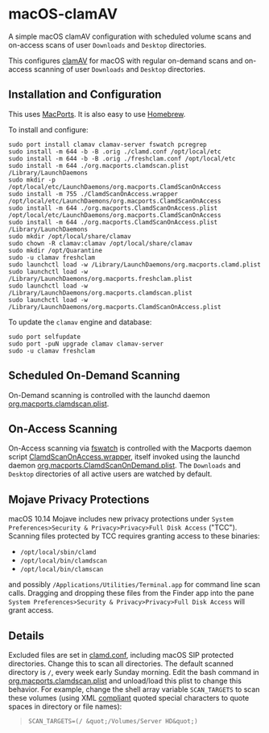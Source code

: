 # macOS-clamAV

A simple macOS clamAV configuration with scheduled volume scans and on-access scans of user `Downloads` and `Desktop` directories.

This configures [clamAV](http://www.clamav.net) for macOS with regular on-demand scans and on-access scanning of user `Downloads` and `Desktop` directories.

## Installation and Configuration

This uses [MacPorts](https://www.macports.org). It is also easy to use [Homebrew](https://brew.sh).

To install and configure:

```
sudo port install clamav clamav-server fswatch pcregrep
sudo install -m 644 -b -B .orig ./clamd.conf /opt/local/etc
sudo install -m 644 -b -B .orig ./freshclam.conf /opt/local/etc
sudo install -m 644 ./org.macports.clamdscan.plist /Library/LaunchDaemons
sudo mkdir -p /opt/local/etc/LaunchDaemons/org.macports.ClamdScanOnAccess
sudo install -m 755 ./ClamdScanOnAccess.wrapper /opt/local/etc/LaunchDaemons/org.macports.ClamdScanOnAccess
sudo install -m 644 ./org.macports.ClamdScanOnAccess.plist /opt/local/etc/LaunchDaemons/org.macports.ClamdScanOnAccess
sudo install -m 644 ./org.macports.ClamdScanOnAccess.plist /Library/LaunchDaemons
sudo mkdir /opt/local/share/clamav
sudo chown -R clamav:clamav /opt/local/share/clamav
sudo mkdir /opt/Quarantine
sudo -u clamav freshclam
sudo launchctl load -w /Library/LaunchDaemons/org.macports.clamd.plist
sudo launchctl load -w /Library/LaunchDaemons/org.macports.freshclam.plist
sudo launchctl load -w /Library/LaunchDaemons/org.macports.clamdscan.plist
sudo launchctl load -w /Library/LaunchDaemons/org.macports.ClamdScanOnAccess.plist
```

To update the `clamav` engine and database:

```
sudo port selfupdate
sudo port -puN upgrade clamav clamav-server
sudo -u clamav freshclam
```

## Scheduled On-Demand Scanning

On-Demand scanning is controlled with the launchd daemon [org.macports.clamdscan.plist](./org.macports.clamdscan.plist).

## On-Access Scanning

On-Access scanning via [fswatch](https://github.com/emcrisostomo/fswatch) is controlled with the Macports daemon script 
[ClamdScanOnAccess.wrapper](./ClamdScanOnAccess.wrapper), itself invoked using the launchd daemon 
[org.macports.ClamdScanOnDemand.plist](./org.macports.ClamdScanOnDemand.plist). The `Downloads` and `Desktop` directories of 
all active users are watched by default.

## Mojave Privacy Protections

macOS 10.14 Mojave includes new privacy protections under `System Preferences>Security & Privacy>Privacy>Full Disk Access` ("TCC"). Scanning files protected by TCC requires granting access to these binaries:
* `/opt/local/sbin/clamd`
* `/opt/local/bin/clamdscan`
* `/opt/local/bin/clamscan`

and possibly `/Applications/Utilities/Terminal.app` for command line scan calls. Dragging and dropping these files from the Finder app into the pane `System Preferences>Security & Privacy>Privacy>Full Disk Access` will grant access.

## Details

Excluded files are set in [clamd.conf](./clamd.conf), including macOS SIP protected directories. Change this to scan all directories. The default scanned directory is `/`, every week early Sunday morning. Edit the bash command in [org.macports.clamdscan.plist](./org.macports.clamdscan.plist) and unload/load this plist to change this behavior. For example, change the shell array variable `SCAN_TARGETS` to scan these volumes (using XML [compliant](http://xml.silmaril.ie/specials.html) quoted special characters to quote spaces in directory or file names):
> `SCAN_TARGETS=(/ &quot;/Volumes/Server HD&quot;)`
